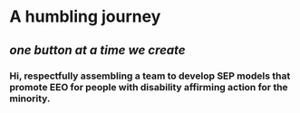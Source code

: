 # **A humbling journey**
## _one button at a time we create_
### Hi, respectfully assembling a team to develop SEP models that promote EEO for people with disability affirming action for the minority.
